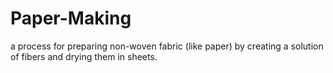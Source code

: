 # Paper-Making

a process for preparing non-woven fabric \(like paper\) by creating a solution of fibers and drying them in sheets.

